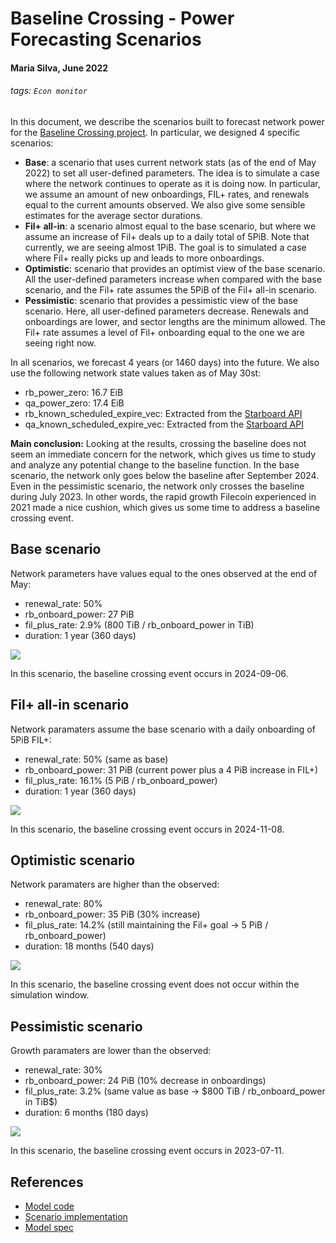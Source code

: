 # Baseline Crossing - Power Forecasting Scenarios

#### Maria Silva, June 2022

###### tags: `Econ monitor`

In this document, we describe the scenarios built to forecast network power for the [Baseline Crossing project](/96OArWoLQvu1HtSnfwgrnQ). In particular, we designed 4 specific scenarios:

* **Base**: a scenario that uses current network stats (as of the end of May 2022) to set all user-defined parameters. The idea is to simulate a case where the network continues to operate as it is doing now. In particular, we assume an amount of new onboardings, FIL+ rates, and renewals equal to the current amounts observed. We also give some sensible estimates for the average sector durations.
* **Fil+ all-in**: a scenario almost equal to the base scenario, but where we assume an increase of Fil+ deals up to a daily total of 5PiB. Note that currently, we are seeing almost 1PiB. The goal is to simulated a case where Fil+ really picks up and leads to more onboardings.
* **Optimistic**: scenario that provides an optimist view of the base scenario. All the user-defined parameters increase when compared with the base scenario, and the Fil+ rate assumes the 5PiB of the Fil+ all-in scenario.
* **Pessimistic**: scenario that provides a pessimistic view of the base scenario. Here, all user-defined parameters decrease. Renewals and onboardings are lower, and sector lengths are the minimum allowed. The Fil+ rate assumes a level of Fil+ onboarding equal to the one we are seeing right now.

In all scenarios, we forecast 4 years (or 1460 days) into the future. We also use the following network state values taken as of May 30st:

* $\textrm{rb_power_zero}$: 16.7 EiB
* $\textrm{qa_power_zero}$: 17.4 EiB
* $\textrm{rb_known_scheduled_expire_vec}$: Extracted from the [Starboard API](https://observable-api-test.starboard.ventures/getdata/sectors_schedule_expiration_full?start=2020-01-01&end=2022-06-30)
* $\textrm{qa_known_scheduled_expire_vec}$: Extracted from the [Starboard API](https://observable-api-test.starboard.ventures/getdata/sectors_schedule_expiration_full?start=2020-01-01&end=2022-06-30)

**Main conclusion:** Looking at the results, crossing the baseline does not seem an immediate concern for the network, which gives us time to study and analyze any potential change to the baseline function. In the base scenario, the network only goes below the baseline after September 2024. Even in the pessimistic scenario, the network only crosses the baseline during July 2023. In other words, the rapid growth Filecoin experienced in 2021 made a nice cushion, which gives us some time to address a baseline crossing event. 


## Base scenario

Network parameters have values equal to the ones observed at the end of May:
* $\textrm{renewal_rate}$: 50%
* $\textrm{rb_onboard_power}$: 27 PiB
* $\textrm{fil_plus_rate}$: 2.9% (800 TiB / $\textrm{rb_onboard_power}$ in TiB)
* $\textrm{duration}$: 1 year (360 days)

![](https://hackmd.io/_uploads/rJNzpNgEo.png)

In this scenario, the baseline crossing event occurs in 2024-09-06.

## Fil+ all-in scenario

Network paramaters assume the base scenario with a daily onboarding of 5PiB FIL+:
* $\textrm{renewal_rate}$: 50% (same as base)
* $\textrm{rb_onboard_power}$: 31 PiB (current power plus a 4 PiB increase in FIL+)
* $\textrm{fil_plus_rate}$: 16.1% (5 PiB / $\textrm{rb_onboard_power}$)
* $\textrm{duration}$: 1 year (360 days)

![](https://hackmd.io/_uploads/rJv5pNeEi.png)

In this scenario, the baseline crossing event occurs in 2024-11-08.


## Optimistic scenario

Network paramaters are higher than the observed:
* $\textrm{renewal_rate}$: 80%
* $\textrm{rb_onboard_power}$: 35 PiB (30% increase)
* $\textrm{fil_plus_rate}$: 14.2% (still maintaining the Fil+ goal -> 5 PiB / $\textrm{rb_onboard_power}$)
* $\textrm{duration}$: 18 months (540 days)

![](https://hackmd.io/_uploads/S1XnT4gNs.png)


In this scenario, the baseline crossing event does not occur within the simulation window.

## Pessimistic scenario

Growth paramaters are lower than the observed:
* $\textrm{renewal_rate}$: 30%
* $\textrm{rb_onboard_power}$: 24 PiB (10% decrease in onboardings)
* $\textrm{fil_plus_rate}$: 3.2% (same value as base -> $800 TiB / $\textrm{rb_onboard_power}$ in TiB$)
* $\textrm{duration}$: 6 months (180 days)


 ![](https://hackmd.io/_uploads/SJiRTEe4s.png)


In this scenario, the baseline crossing event occurs in 2023-07-11.


## References

* [Model code](https://github.com/protocol/CryptoEconLab/blob/main/notebooks/baseline_crossing/power_model_v2.py)
* [Scenario implementation](https://github.com/protocol/CryptoEconLab/blob/main/notebooks/baseline_crossing/power_forecast_v2.ipynb)
* [Model spec](/O6HmAb--SgmxkjLWSpbN_A)


